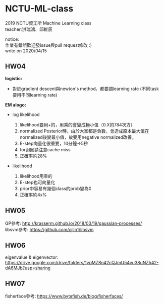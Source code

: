 # NCTU-ML-class
2019 NCTU資工所 Machine Learning class  
teacher:洪瑞鴻、邱維辰  

notice:  
作業有錯誤歡迎發issue與pull request修改 :)   
write on 2020/04/15  

## HW04
__logistic:__  
* 對於gradient descent與newton's method，都要調learning rate (不同task要用不同learning rate)  

__EM alogo:__ 
* log likelihood
  1. likelihood要用+的，用乘的會變成極小值（0.X的784次方）  
  2. normalized Posterior時，由於大家都是負數，會造成原本最大值在normalized後變最小值，故要用negative normalized改善。
  3. E-step向量化很重要，10分鐘->5秒
  4. for迴圈請注意cache miss
  5. 正確率約28\%
  
* likelihood
  1. likelihood用乘的
  2. E-step也可向量化
  3. prior中容易有幾個class的prob變為0
  3. 正確率約4x\%

## HW05
GP參考: http://krasserm.github.io/2018/03/19/gaussian-processes/  
libsvm參考: https://github.com/cjlin1/libsvm

## HW06
eigenvalue & eigenvector: https://drive.google.com/drive/folders/1vpMZ8n42cQJmU54vu38uNZ542-dA6MJb?usp=sharing  

## HW07
fisherface參考: https://www.bytefish.de/blog/fisherfaces/  

